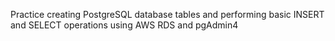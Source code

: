 Practice creating PostgreSQL database tables and performing basic INSERT and SELECT operations using AWS RDS and pgAdmin4
